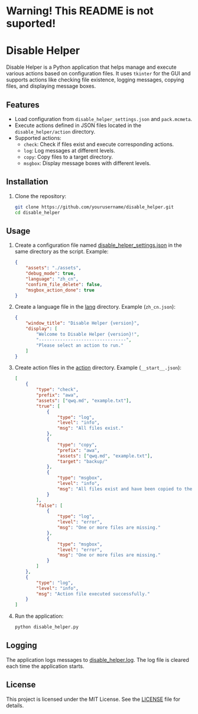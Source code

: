 # Warning! This README is not suported!

# Disable Helper

Disable Helper is a Python application that helps manage and execute various actions based on configuration files. It uses `tkinter` for the GUI and supports actions like checking file existence, logging messages, copying files, and displaying message boxes.

## Features

- Load configuration from `disable_helper_settings.json` and `pack.mcmeta`.
- Execute actions defined in JSON files located in the `disable_helper/action` directory.
- Supported actions:
  - `check`: Check if files exist and execute corresponding actions.
  - `log`: Log messages at different levels.
  - `copy`: Copy files to a target directory.
  - `msgbox`: Display message boxes with different levels.

## Installation

1. Clone the repository:

   ```sh
   git clone https://github.com/yourusername/disable_helper.git
   cd disable_helper
   ```

## Usage

1. Create a configuration file named [disable_helper_settings.json](http://_vscodecontentref_/1) in the same directory as the script. Example:

   ```json
   {
       "assets": "./assets",
       "debug_mode": true,
       "language": "zh_cn",
       "confirm_file_delete": false,
       "msgbox_action_done": true
   }
   ```
2. Create a language file in the [lang](http://_vscodecontentref_/2) directory. Example (`zh_cn.json`):

   ```json
   {
       "window_title": "Disable Helper {version}",
       "display": [
           "Welcome to Disable Helper {version}!",
           "---------------------------------",
           "Please select an action to run."
       ]
   }
   ```
3. Create action files in the [action](http://_vscodecontentref_/3) directory. Example (`__start__.json`):

   ```json
   [
       {
           "type": "check",
           "prefix": "awa",
           "assets": ["qwq.md", "example.txt"],
           "true": [
               {
                   "type": "log",
                   "level": "info",
                   "msg": "All files exist."
               },
               {
                   "type": "copy",
                   "prefix": "awa",
                   "assets": ["qwq.md", "example.txt"],
                   "target": "backup/"
               },
               {
                   "type": "msgbox",
                   "level": "info",
                   "msg": "All files exist and have been copied to the backup directory."
               }
           ],
           "false": [
               {
                   "type": "log",
                   "level": "error",
                   "msg": "One or more files are missing."
               },
               {
                   "type": "msgbox",
                   "level": "error",
                   "msg": "One or more files are missing."
               }
           ]
       },
       {
           "type": "log",
           "level": "info",
           "msg": "Action file executed successfully."
       }
   ]
   ```
4. Run the application:

   ```sh
   python disable_helper.py
   ```

## Logging

The application logs messages to [disable_helper.log](http://_vscodecontentref_/4). The log file is cleared each time the application starts.

## License

This project is licensed under the MIT License. See the [LICENSE](http://_vscodecontentref_/5) file for details.
